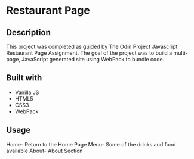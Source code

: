 # Restaurant Page
## Description
This project was completed as guided by The Odin Project Javascript Restaurant Page Assignment. The goal of the project was to build a multi-page, JavaScript generated site using WebPack to bundle code.

## Built with
* Vanilla JS
* HTML5
* CSS3
* WebPack

## Usage
Home- Return to the Home Page
Menu- Some of the drinks and food available
About- About Section
